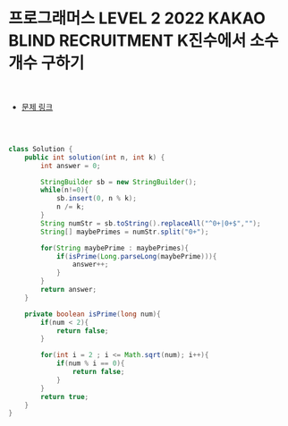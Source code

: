 # 프로그래머스 LEVEL 2 2022 KAKAO BLIND RECRUITMENT K진수에서 소수 개수 구하기

</br>

- [문제 링크](https://programmers.co.kr/learn/courses/30/lessons/92335)

</br>

```java

class Solution {
    public int solution(int n, int k) {
        int answer = 0;

        StringBuilder sb = new StringBuilder();
        while(n!=0){
            sb.insert(0, n % k);
            n /= k;
        }
        String numStr = sb.toString().replaceAll("^0+|0+$","");
        String[] maybePrimes = numStr.split("0+");

        for(String maybePrime : maybePrimes){
            if(isPrime(Long.parseLong(maybePrime))){
                answer++;
            }
        }
        return answer;
    }

    private boolean isPrime(long num){
        if(num < 2){
            return false;
        }

        for(int i = 2 ; i <= Math.sqrt(num); i++){
            if(num % i == 0){
                return false;
            }
        }
        return true;
    }
}
```
